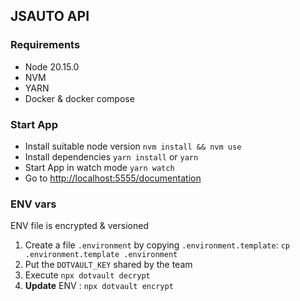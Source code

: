 ## JSAUTO API

### Requirements

- Node 20.15.0
- NVM
- YARN
- Docker & docker compose

### Start App

- Install suitable node version `nvm install && nvm use`
- Install dependencies `yarn install` or `yarn`
- Start App in watch mode `yarn watch`
- Go to [http://localhost:5555/documentation](http://localhost:5555/documentation)

### ENV vars

ENV file is encrypted & versioned

1. Create a file `.environment` by copying `.environment.template`: `cp .environment.template .environment`
2. Put the `DOTVAULT_KEY` shared by the team
3. Execute `npx dotvault decrypt`
4. **Update** ENV : `npx dotvault encrypt`
